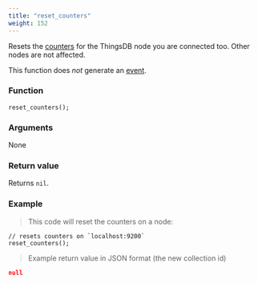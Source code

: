 ```yaml
---
title: "reset_counters"
weight: 152
---
```


Resets the [counters](../../node-api/counters) for the ThingsDB node you are connected too.
Other nodes are not affected.

This function does *not* generate an [event](../../overview/events).

### Function

`reset_counters();`

### Arguments

None

### Return value

Returns `nil`.

### Example

> This code will reset the counters on a node:

```thingsdb,json_response,@n
// resets counters on `localhost:9200`
reset_counters();
```

> Example return value in JSON format (the new collection id)

```json
null
```
